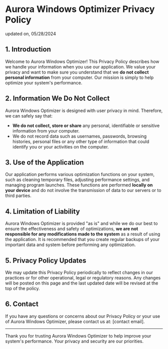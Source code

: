 # Aurora Windows Optimizer Privacy Policy
updated on, 05/28/2024

## 1. Introduction

Welcome to Aurora Windows Optimizer! This Privacy Policy describes how we handle your information when you use our application. We value your privacy and want to make sure you understand that we **do not collect personal information** from your computer. Our mission is simply to help optimize your system's performance.

## 2. Information We Do Not Collect

Aurora Windows Optimizer is designed with user privacy in mind. Therefore, we can safely say that:
- **We do not collect, store or share** any personal, identifiable or sensitive information from your computer.
- We do not record data such as usernames, passwords, browsing histories, personal files or any other type of information that could identify you or your activities on the computer.

## 3. Use of the Application

Our application performs various optimization functions on your system, such as cleaning temporary files, adjusting performance settings, and managing program launches. These functions are performed **locally on your device** and do not involve the transmission of data to our servers or to third parties.

## 4. Limitation of Liability

Aurora Windows Optimizer is provided "as is" and while we do our best to ensure the effectiveness and safety of optimizations, **we are not responsible for any modifications made to the system** as a result of using the application. It is recommended that you create regular backups of your important data and system before performing any optimization.

## 5. Privacy Policy Updates

We may update this Privacy Policy periodically to reflect changes in our practices or for other operational, legal or regulatory reasons. Any changes will be posted on this page and the last updated date will be revised at the top of the policy.

## 6. Contact

If you have any questions or concerns about our Privacy Policy or your use of Aurora Windows Optimizer, please contact us at: [contact email].

---

Thank you for trusting Aurora Windows Optimizer to help improve your system's performance. Your privacy and security are our priorities.